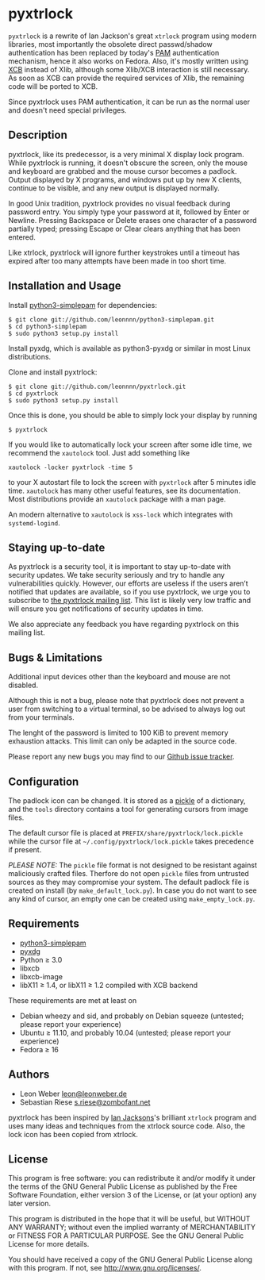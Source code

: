pyxtrlock
=========

``pyxtrlock`` is a rewrite of Ian Jackson's great ``xtrlock`` program using
modern libraries, most importantly the obsolete direct passwd/shadow
authentication has been replaced by today's
[PAM](https://en.wikipedia.org/wiki/Pluggable_authentication_module) authentication
mechanism, hence it also works on Fedora. Also, it's mostly written using
[XCB](http://xcb.freedesktop.org/) instead of Xlib, although some Xlib/XCB
interaction is still necessary. As soon as XCB can provide the required
services of Xlib, the remaining code will be ported to XCB.

Since pyxtrlock uses PAM authentication, it can be run as the normal user and
doesn't need special privileges.

Description
-----------
pyxtrlock, like its predecessor, is a very minimal X display lock program. While
pyxtrlock is running, it doesn't obscure the screen, only the mouse and keyboard
are grabbed and the mouse cursor becomes a padlock. Output displayed by X
programs, and windows put up by new X clients, continue to be visible, and any
new output is displayed normally.

In good Unix tradition, pyxtrlock provides no visual feedback during password
entry. You simply type your password at it, followed by Enter or Newline.
Pressing Backspace or Delete erases one character of a password partially typed;
pressing Escape or Clear clears anything that has been entered.

Like xtrlock, pyxtrlock will ignore further keystrokes until a timeout has
expired after too many attempts have been made in too short time.

Installation and Usage
----------------------
Install [python3-simplepam](https://github.com/leonnnn/python3-simplepam) for
dependencies:

    $ git clone git://github.com/leonnnn/python3-simplepam.git
    $ cd python3-simplepam
    $ sudo python3 setup.py install

Install pyxdg, which is available as python3-pyxdg or similar in most Linux
distributions.

Clone and install pyxtrlock:

    $ git clone git://github.com/leonnnn/pyxtrlock.git
    $ cd pyxtrlock
    $ sudo python3 setup.py install

Once this is done, you should be able to simply lock your display by running

    $ pyxtrlock

If you would like to automatically lock your screen after some idle time,
we recommend the ``xautolock`` tool. Just add something like

    xautolock -locker pyxtrlock -time 5

to your X autostart file to lock the screen with ``pyxtrlock`` after 5
minutes idle time. ``xautolock`` has many other useful features, see
its documentation. Most distributions provide an ``xautolock`` package
with a man page.

An modern alternative to ``xautolock`` is ``xss-lock`` which
integrates with ``systemd-logind``.

Staying up-to-date
------------------
As pyxtrlock is a security tool, it is important to stay up-to-date with
security updates. We take security seriously and try to handle any
vulnerabilities quickly. However, our efforts are useless if the users
aren’t notified that updates are available, so if you use pyxtrlock, we
urge you to subscribe to
[the pyxtrlock mailing list](http://lists.zombofant.net/mailman/listinfo/pyxtrlock).
This list is likely very low traffic and will ensure you get
notifications of security updates in time.

We also appreciate any feedback you have regarding pyxtrlock on this
mailing list.

Bugs & Limitations
------------------
Additional input devices other than the keyboard and mouse are not disabled.

Although this is not a bug, please note that pyxtrlock does not
prevent a user from switching to a virtual terminal, so be advised to
always log out from your terminals.

The lenght of the password is limited to 100 KiB to prevent memory
exhaustion attacks. This limit can only be adapted in the source code.

Please report any new bugs you may find to our
[Github issue tracker](https://github.com/leonnnn/pyxtrlock/issues).

Configuration
-------------
The padlock icon can be changed. It is stored as a
[pickle](http://docs.python.org/3/library/pickle.html) of a
dictionary, and the ``tools`` directory contains a tool for generating
cursors from image files.

The default cursor file is placed at
``PREFIX/share/pyxtrlock/lock.pickle`` while the cursor file at
``~/.config/pyxtrlock/lock.pickle`` takes precedence if present.

*PLEASE NOTE:* The ``pickle`` file format is not designed to be
resistant against maliciously crafted files. Therfore do not open
``pickle`` files from untrusted sources as they may compromise your
system. The default padlock file is created on install (by
``make_default_lock.py``). In case you do not want to see any kind
of cursor, an empty one can be created using ``make_empty_lock.py``.

Requirements
------------
* [python3-simplepam](https://github.com/leonnnn/python3-simplepam)
* [pyxdg](http://freedesktop.org/Software/pyxdg)
* Python ≥ 3.0
* libxcb
* libxcb-image
* libX11 ≥ 1.4, or libX11 ≥ 1.2 compiled with XCB backend

These requirements are met at least on
* Debian wheezy and sid, and probably on Debian squeeze (untested; please report your experience)
* Ubuntu ≥ 11.10, and probably 10.04 (untested; please report your experience)
* Fedora ≥ 16

Authors
-------
* Leon Weber <leon@leonweber.de>
* Sebastian Riese <s.riese@zombofant.net>

pyxtrlock has been inspired by
[Ian Jacksons](http://www.chiark.greenend.org.uk/~ijackson/)'s brilliant
``xtrlock`` program and uses many ideas and techniques from the xtrlock
source code. Also, the lock icon has been copied from xtrlock.

License
-------
This program is free software: you can redistribute it and/or modify
it under the terms of the GNU General Public License as published by
the Free Software Foundation, either version 3 of the License, or
(at your option) any later version.

This program is distributed in the hope that it will be useful,
but WITHOUT ANY WARRANTY; without even the implied warranty of
MERCHANTABILITY or FITNESS FOR A PARTICULAR PURPOSE.  See the
GNU General Public License for more details.

You should have received a copy of the GNU General Public License
along with this program.  If not, see <http://www.gnu.org/licenses/>.
